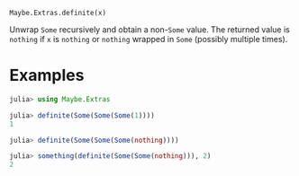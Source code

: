     Maybe.Extras.definite(x)

Unwrap `Some` recursively and obtain a non-`Some` value.  The returned
value is `nothing` if `x` is `nothing` or `nothing` wrapped in `Some`
(possibly multiple times).

# Examples
```julia
julia> using Maybe.Extras

julia> definite(Some(Some(Some(1))))
1

julia> definite(Some(Some(Some(nothing))))

julia> something(definite(Some(Some(nothing))), 2)
2
```
